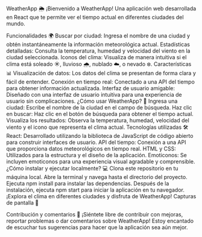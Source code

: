 
WeatherApp 🌦️
¡Bienvenido a WeatherApp! Una aplicación web desarrollada en React que te permite ver el tiempo actual en diferentes ciudades del mundo.

Funcionalidades 🌍
Buscar por ciudad: Ingresa el nombre de una ciudad y obtén instantáneamente la información meteorológica actual.
Estadísticas detalladas: Consulta la temperatura, humedad y velocidad del viento en la ciudad seleccionada.
Iconos del clima: Visualiza de manera intuitiva si el clima está soleado ☀️, lluvioso 🌧️, nublado ☁️, o nevado ❄️.
Características 📊
Visualización de datos: Los datos del clima se presentan de forma clara y fácil de entender.
Conexión en tiempo real: Conectado a una API del tiempo para obtener información actualizada.
Interfaz de usuario amigable: Diseñado con una interfaz de usuario intuitiva para una experiencia de usuario sin complicaciones.
¿Cómo usar WeatherApp? 🤔
Ingresa una ciudad: Escribe el nombre de la ciudad en el campo de búsqueda.
Haz clic en buscar: Haz clic en el botón de búsqueda para obtener el tiempo actual.
Visualiza los resultados: Observa la temperatura, humedad, velocidad del viento y el icono que representa el clima actual.
Tecnologías utilizadas 🛠️
React: Desarrollado utilizando la biblioteca de JavaScript de código abierto para construir interfaces de usuario.
API del tiempo: Conexión a una API que proporciona datos meteorológicos en tiempo real.
HTML y CSS: Utilizados para la estructura y el diseño de la aplicación.
Emoticonos: Se incluyen emoticonos para una experiencia visual agradable y comprensible.
¿Cómo instalar y ejecutar localmente? 💻
Clona este repositorio en tu máquina local.
Abre la terminal y navega hasta el directorio del proyecto.
Ejecuta npm install para instalar las dependencias.
Después de la instalación, ejecuta npm start para iniciar la aplicación en tu navegador.
¡Explora el clima en diferentes ciudades y disfruta de WeatherApp!
Capturas de pantalla 📸

Contribución y comentarios 🤝
¡Siéntete libre de contribuir con mejoras, reportar problemas o dar comentarios sobre WeatherApp! Estoy encantado de escuchar tus sugerencias para hacer que la aplicación sea aún mejor.
